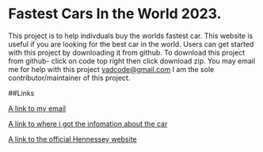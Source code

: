 # Fastest Cars In the World 2023.

This project is to help indivduals buy the worlds fastest car.
This website is useful if you are looking for the best car in the world.
Users can get started with this project by downloading it from github.
To download this project from github-
click on code top right then click download zip.
You may email me for help with this project vadcode@gmail.com 
I am the sole contributor/maintainer of this project.


##Links

[A link to my email](vadcode@gmail.com)

[A link to where i got the infomation about the car](https://performancedrive.com.au/hennessey-venom-f5-revealed-485kmh-top-speed-target-0214/)

[A link to the official Hennessey website](https://www.hennesseyspecialvehicles.com/)

